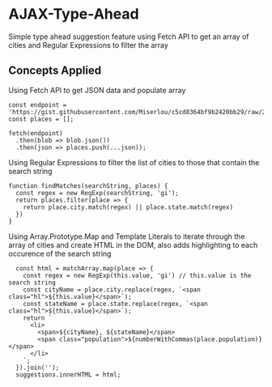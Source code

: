 # AJAX-Type-Ahead

Simple type ahead suggestion feature using Fetch API to get an array of cities and Regular Expressions to filter the array

## Concepts Applied

Using Fetch API to get JSON data and populate array

```
const endpoint = 'https://gist.githubusercontent.com/Miserlou/c5cd8364bf9b2420bb29/raw/2bf258763cdddd704f8ffd3ea9a3e81d25e2c6f6/cities.json';
const places = [];

fetch(endpoint)
  .then(blob => blob.json())
  .then(json => places.push(...json));
```

Using Regular Expressions to filter the list of cities to those that contain the search string

```
function findMatches(searchString, places) {
  const regex = new RegExp(searchString, 'gi');
  return places.filter(place => {
    return place.city.match(regex) || place.state.match(regex)
  })
}
```

Using Array.Prototype.Map and Template Literals to iterate through the array of cities and create HTML in the DOM, also adds highlighting to each occurence of the search string

```
  const html = matchArray.map(place => {
    const regex = new RegExp(this.value, 'gi') // this.value is the search string
    const cityName = place.city.replace(regex, `<span class="hl">${this.value}</span>`);
    const stateName = place.state.replace(regex, `<span class="hl">${this.value}</span>`);
    return `
      <li>
        <span>${cityName}, ${stateName}</span>
        <span class="population">${numberWithCommas(place.population)}</span>
      </li>
    `;
  }).join('');
  suggestions.innerHTML = html;
```
